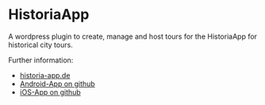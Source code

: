 # HistoriaApp

A wordpress plugin to create, manage and host tours for the HistoriaApp for historical city tours.

Further information:

* [historia-app.de](https://historia-app.de/)
* [Android-App on github](https://github.com/spinfo/HistoriaApp)
* [iOS-App on github](https://github.com/spinfo/HistoriaApp_iOS)
